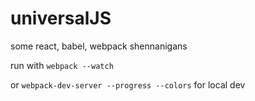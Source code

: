 # universalJS
some react, babel, webpack shennanigans

run with `webpack --watch`

or `webpack-dev-server --progress --colors`  for local dev